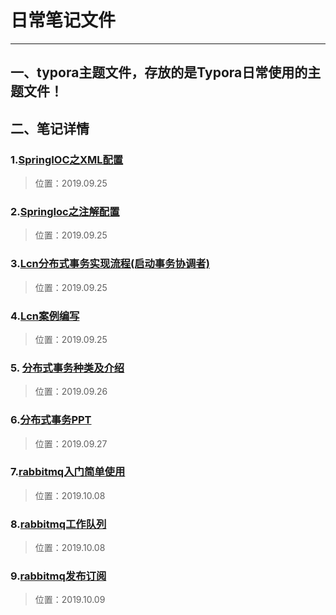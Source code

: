 # 日常笔记文件

--------------------------------------------------------------------------------



## 一、typora主题文件，存放的是Typora日常使用的主题文件！

## 二、笔记详情

### 1.[SpringIOC之XML配置 ](./2019.09.25/SpringIOC之XML配置.md)

>位置：2019.09.25

### 2.[SpringIoc之注解配置](./2019.09.25/SpringIoc之注解配置.md)

> 位置：2019.09.25

### 3.[Lcn分布式事务实现流程(启动事务协调者)](./2019.09.25/Lcn分布式事务实现流程(启动事务协调者).md)

> 位置：2019.09.25

### 4.[Lcn案例编写](./2019.09.25/Lcn案例编写.md)

> 位置：2019.09.25

### 5. [分布式事务种类及介绍](./2019.09.26/分布式事务种类及介绍.md)

>位置：2019.09.26

### 6.[分布式事务PPT](./2019.09.27/分布式事务.pptx)

> 位置：2019.09.27

### 7.[rabbitmq入门简单使用](./2019.10.08/rabbitmq入门简单使用.md)

>位置：2019.10.08

### 8.[rabbitmq工作队列](./2019.10.08/rabbitmq工作队列.md)

> 位置：2019.10.08

### 9.[rabbitmq发布订阅](./2019.10.09/rabbitmq发布订阅.md)

> 位置：2019.10.09
